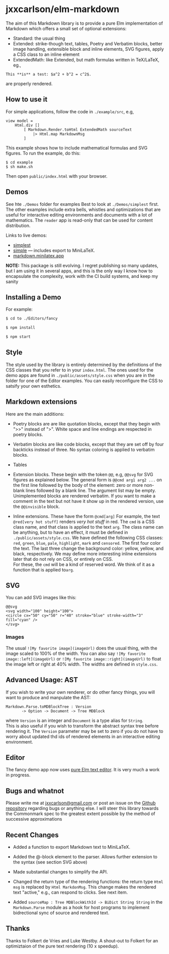 
# jxxcarlson/elm-markdown


The aim of this Markdown library is
to provide a pure Elm implementation of Markdown
which offers a small set of optional extensions:

- Standard: the usual thing
- Extended: strike-though text, tables, Poetry and Verbatim blocks, 
better image handling, extensible block and inline elements,
SVG figures, apply a CSS class to an inline element
- ExtendedMath: like Extended, but math formulas written in
TeX/LaTeX, eg.,
```
This **is** a test: $a^2 + b^2 = c^2$.
```
are properly rendered.


## How to use it


For simple applications, follow the code in `./example/src`, e.g,

```
view model =
    Html.div []
        [ Markdown.Render.toHtml ExtendedMath sourceText
            |> Html.map MarkdownMsg
        ]
```

This example shows how to include mathematical
formulas and SVG figures.  To run the example, do this:

```
$ cd example
$ sh make.sh
```

Then open `public/index.html` with your browser.


## Demos

See hte `./Demos` folder for examples
Best to look at `./Demos/simplest` first.  
The other examples
include extra bells, whistles and optimizations
that are useful for interactive editing environments
and documents with a lot of mathematics.  The `reader`
app is read-only that can be used for content distribution.

Links to live demos:

- [simplest](https://jxxcarlson.github.io/app/mathMarkdownLive/)
- [simple](https://jxxcarlson.github.io/app/mathMarkdownSimple/) — includes export to MiniLaTeX.
- [markdown.minilatex.app](https://markdown.minilatex.app)


**NOTE:** This package is still evolving.  I regret
publishing so many updates, but I am using it in several apps, and this
is the only way I know how to encapsulate the complexity, work
 with the CI build systems, and keep my sanity

## Installing a Demo


For example:

```bash
$ cd to ./Editors/fancy

$ npm install

$ npm start
```

## Style

The style used by the library is entirely determined by the
definitions of the CSS classes that you refer to in your
`index.html`.  The ones used for the demo apps are found
in `./public/assets/style.css` when you are in the folder
for one of the Editor examples.
You can easily reconfigure the CSS to satsify your
own esthetics.


## Markdown extensions

Here are the main additions:    


- Poetry blocks are
are like quotation blocks, except that they begin
with ">>" instead of ">".  White space and line endings are respected
in poetry blocks.  

- Verbatim blocks are like code blocks,
except that they are set off by four backticks instead of
three.  No syntax coloring is applied to verbatim blocks.

- Tables

- Extension blocks.  These begin with the token `@@`, e.g, 
`@@svg` for SVG figures as explained below.  The general form
is `@@cmd arg1 arg2 ...` on the first line followed by the
body of the element: zero or more non-blank lines followed
by a blank line.  The argument list may be empty.  Unimplemented
blocks are rendered verbatim.  If you want to make a comment
in the text but not have it show up in the rendered version,
use the `@@invisible` block. 

- Inline extensions.  These have the form `@cmd[arg]`
For example, the text `@red[very hot stuff]` renders  *very hot stuff*
in red.  The `cmd` is a CSS class name, and that class is applied to
the text `arg`.  The class name can
be anything, but to have an effect, it must be defined in `./public/assets/style.css`.
We have defined the following CSS classes: `red`, `green`, `blue`, `pale`,
`highlight`, `mark` and `censored`.
The first four color the text.  The last three change the background
color: yellow, yellow, and black, respectively.  We may define more interesting inline
extensions later that do not rely on CSS, or entirely on CSS.  
For these, the `cmd` will be a kind of reserved word. We think 
of it as a function that is applied to`arg`. 

## SVG

You can add SVG images like this:

```
@@svg
<svg width="100" height="100">
<circle cx="50" cy="50" r="40" stroke="blue" stroke-width="3" fill="cyan" />
</svg>
```

### Images

The usual `![My favorite image](imageUrl)` does the usual thing, with the image 
scaled to 100% of the width. You can 
also say `![My favorite image::left](imageUrl)` or 
`![My favorite image::right](imageUrl)` to float the image left or right at 
40% width. The widths are defined in `style.css`.

## Advanced Usage: AST

If you 
wish to write your own renderer, or do other fancy things,
you will want to produce and manpulate the AST:

```
Markdown.Parse.toMDBlockTree : Version 
       -> Option -> Document -> Tree MDBlock
```

where `Version` is an integer and `Document` is a type alias for `String`.  
This is also useful if you wish to transform the abstract syntax tree before 
rendering it. The `Version` parameter may be set to zero if you do not
have to worry about updated thd ids of rendered elements in an interactive 
editing environment.



## Editor

The fancy demo app now uses [pure Elm text editor](https://package.elm-lang.org/packages/jxxcarlson/elm-text-editor/latest/).
It is very much a work in progress. 

## Bugs and whatnot

Please write me at jxxcarlson@gmail.com or post an
issue on the [Github repository](https://github.com/jxxcarlson/elm-markdown)
regarding bugs or anything else. I will steer
this library towards the Commonmark spec to the greatest
extent possible by the method of successive approximations


## Recent Changes

- Added a function to export Markdown text to MiniLaTeX.

- Added the @-block element to the parser.  Allows further
extension to the syntax (see section SVG above)

-  Made substantial changes to simplify the API.

- Changed the return type of the rendering functions: the return type 
`Html  msg` is replaced by `Html MarkdonMsg`. This change
 makes the rendered text "active," e.g., can respond to clicks.
 See next item.
 
- Added `sourceMap : Tree MDBlockWithId -> BiDict String String` in the 
`Markdown.Parse` module as a hook for host programs to implement 
bidrectional sync of source and rendered text. 



## Thanks

Thanks to Folkert de Vries and Luke Westby.  A shout-out
to Folkert for an optimiztaion of the pure text 
rendering (10 x speedup).

